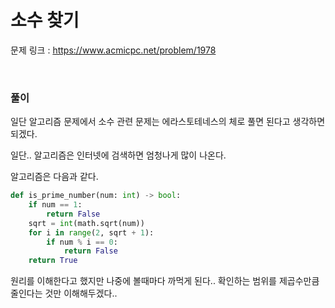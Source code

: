 소수 찾기
===

문제 링크 : https://www.acmicpc.net/problem/1978

<br>

### 풀이

일단 알고리즘 문제에서 소수 관련 문제는 에라스토테네스의 체로 풀면 된다고 생각하면 되겠다.

일단.. 알고리즘은 인터넷에 검색하면 엄청나게 많이 나온다.

알고리즘은 다음과 같다.

```Python
def is_prime_number(num: int) -> bool:
    if num == 1:
        return False
    sqrt = int(math.sqrt(num))
    for i in range(2, sqrt + 1):
        if num % i == 0:
            return False
    return True
```

원리를 이해한다고 했지만 나중에 볼때마다 까먹게 된다.. 확인하는 범위를 제곱수만큼 줄인다는 것만 이해해두겠다..